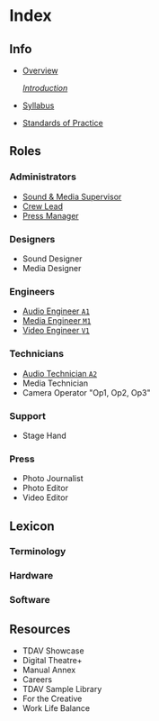 # Index
## Info
- [Overview](info/overview.md)
  
  *[Introduction](info/overview.md#introduction)*
- [Syllabus](info/syllabus.md)
- [Standards of Practice](info/standardsOfPractice.md)
## Roles
### Administrators
- [Sound & Media Supervisor](roles/admin/sound_and_media_supervisor.md)
- [Crew Lead](roles/admin/crew_lead.md)
- [Press Manager](roles/admin/press_manager.md)
### Designers
- Sound Designer
- Media Designer
### Engineers
- [Audio Engineer `A1`](roles/engineers/audio_engineer.md)
- [Media Engineer `M1`](roles/engineers/media_engineer.md)
- [Video Engineer `V1`](roles/engineers/video_engineer.md)
### Technicians
- [Audio Technician `A2`](roles/technicians/audio_technician.md)
- Media Technician
- Camera Operator "Op1, Op2, Op3"
### Support
- Stage Hand
### Press
- Photo Journalist
- Photo Editor
- Video Editor
## Lexicon
### Terminology
### Hardware
### Software
## Resources
- TDAV Showcase
- Digital Theatre+
- Manual Annex
- Careers
- TDAV Sample Library
- For the Creative
- Work Life Balance
